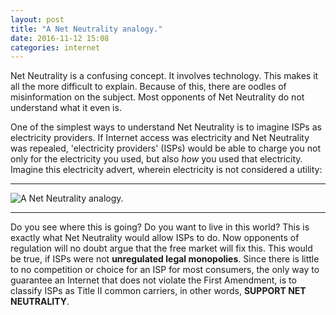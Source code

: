 ```yaml
---
layout: post
title: "A Net Neutrality analogy."
date: 2016-11-12 15:08
categories: internet
---
```


Net Neutrality is a confusing concept. It involves technology. This makes it all the more difficult to explain. Because of this, there are oodles of misinformation on the subject. Most opponents of Net Neutrality do not understand what it even is.

One of the simplest ways to understand Net Neutrality is to imagine ISPs as electricity providers. If Internet access was electricity and Net Neutrality was repealed, 'electricity providers' (ISPs) would be able to charge you not only for the electricity you used, but also _how_ you used that electricity. Imagine this electricity advert, wherein electricity is not considered a utility:

---

![A Net Neutrality analogy.](https://usercontent.irccloud-cdn.com/file/N6VirsrM/a_net_neutrality_analogy.png)

---

Do you see where this is going? Do you want to live in this world? This is exactly what Net Neutrality would allow ISPs to do. Now opponents of regulation will no doubt argue that the free market will fix this. This would be true, if ISPs were not **unregulated legal monopolies**. Since there is little to no competition or choice for an ISP for most consumers, the only way to guarantee an Internet that does not violate the First Amendment, is to classify ISPs as Title II common carriers, in other words, **SUPPORT NET NEUTRALITY**.
